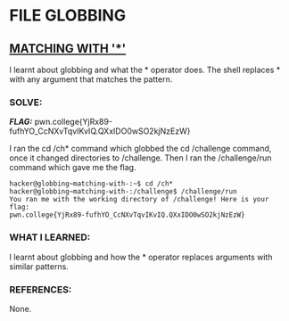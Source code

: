 # **FILE GLOBBING**
## **<ins>MATCHING WITH '*'</ins>**
I learnt about globbing and what the * operator does. The shell replaces * with any argument that matches the pattern.

### SOLVE: 
***FLAG:*** pwn.college{YjRx89-fufhYO_CcNXvTqvIKvIQ.QXxIDO0wSO2kjNzEzW}

I ran the cd /ch* command which globbed the cd /challenge command, once it changed directories to /challenge.
Then I ran the /challenge/run command which gave me the flag.

```
hacker@globbing~matching-with-:~$ cd /ch*
hacker@globbing~matching-with-:/challenge$ /challenge/run
You ran me with the working directory of /challenge! Here is your flag:
pwn.college{YjRx89-fufhYO_CcNXvTqvIKvIQ.QXxIDO0wSO2kjNzEzW}

```

### WHAT I LEARNED: 
I learnt about globbing and how the * operator replaces arguments with similar patterns.

### REFERENCES:
None.
